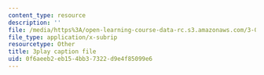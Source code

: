 ```yaml
---
content_type: resource
description: ''
file: /media/https%3A/open-learning-course-data-rc.s3.amazonaws.com/3-091sc-introduction-to-solid-state-chemistry-fall-2010/0f6aeeb2eb154bb37322d9e4f85099e6_VL0pw-yVgjM.srt
file_type: application/x-subrip
resourcetype: Other
title: 3play caption file
uid: 0f6aeeb2-eb15-4bb3-7322-d9e4f85099e6
---
```

